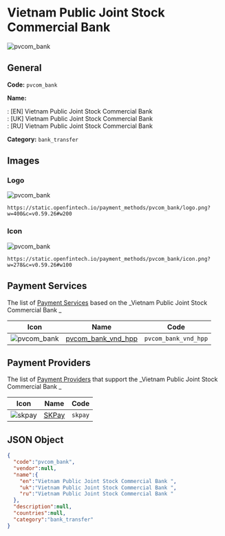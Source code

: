 
# Vietnam Public Joint Stock Commercial Bank  
![pvcom_bank](https://static.openfintech.io/payment_methods/pvcom_bank/logo.png?w=400&c=v0.59.26#w200)  

## General 
**Code:** `pvcom_bank` 
 
**Name:** 
 
:	[EN] Vietnam Public Joint Stock Commercial Bank  
:	[UK] Vietnam Public Joint Stock Commercial Bank  
:	[RU] Vietnam Public Joint Stock Commercial Bank  
 
**Category:** `bank_transfer` 
 

## Images 

### Logo 
![pvcom_bank](https://static.openfintech.io/payment_methods/pvcom_bank/logo.png?w=400&c=v0.59.26#w200)  

```
https://static.openfintech.io/payment_methods/pvcom_bank/logo.png?w=400&c=v0.59.26#w200
```  

### Icon 
![pvcom_bank](https://static.openfintech.io/payment_methods/pvcom_bank/icon.png?w=278&c=v0.59.26#w100)  

```
https://static.openfintech.io/payment_methods/pvcom_bank/icon.png?w=278&c=v0.59.26#w100
```  

## Payment Services 
 
The list of [Payment Services](/payment-services/) based on the _Vietnam Public Joint Stock Commercial Bank _ 

|Icon|Name|Code| 
|:---:|:---:|:---:| 
|![pvcom_bank](https://static.openfintech.io/payment_methods/pvcom_bank/icon.png?w=278&c=v0.59.26#w100) |[pvcom_bank_vnd_hpp](/payment-services/pvcom_bank_vnd_hpp/)|`pvcom_bank_vnd_hpp`| 
 

## Payment Providers 
 
The list of [Payment Providers](/payment-providers/) that support the _Vietnam Public Joint Stock Commercial Bank _ 

|Icon|Name|Code| 
|:---:|:---:|:---:| 
|![skpay](https://static.openfintech.io/payment_providers/skpay/icon.png?w=278&c=v0.59.26#w100) |[SKPay](/payment-providers/skpay/)|`skpay`| 
 

## JSON Object 

```json
{
  "code":"pvcom_bank",
  "vendor":null,
  "name":{
    "en":"Vietnam Public Joint Stock Commercial Bank ",
    "uk":"Vietnam Public Joint Stock Commercial Bank ",
    "ru":"Vietnam Public Joint Stock Commercial Bank "
  },
  "description":null,
  "countries":null,
  "category":"bank_transfer"
}
```  
